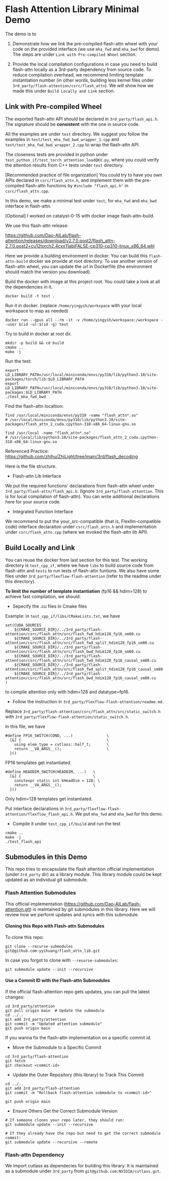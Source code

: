 # Flash Attention Library Minimal Demo

The demo is to 
1. Demonstrate how we link the pre-compiled flash-attn wheel with your code on the provided interface (we use `mha_fwd` and `mha_bwd` for demo). The steps are under `Link with Pre-compiled Wheel` section.

2. Provide the local compilation configurations in case you need to build flash-attn locally as a 3rd-party dependency from source code. To reduce compilation overhead, we recommend limiting template instantiation number (in other words, building less kernel files under `3rd_party/flash-attention/csrc/flash_attn`). We will show how we made this under `Build Locally and Link` section.

## Link with Pre-compiled Wheel

The exported flash-attn API should be declared in `3rd_party/flash_api.h`. The signature should be **consistent** with the one in source code. 

All the examples are under `test` directory. We suggest you follow the examples in `test/test_mha_fwd_bwd_wrapper_1.cpp` and `test/test_mha_fwd_bwd_wrapper_2.cpp` to wrap the flash-attn API.

The closeness tests are provided in python under `test_python_if/test_torch_attention_loadQKV.py`, where you could verify the attention results from C++ tests under `test` directory.

[Recommended practice of file organization]
You could try to have you own APIs declared in `csrc/flash_attn.h`, and implement them with the pre-compiled flash-attn functions by `#include "flash_api.h"` in `csrc/flash_attn.cpp`.

In this demo, we make a minimal test under `test`, for `mha_fwd` and `mha_bwd` interface in flash-attn.

[Optional] I worked on catalyst-0-15 with docker image flash-attn-build. 

We use this flash-attn release:

https://github.com/Dao-AILab/flash-attention/releases/download/v2.7.0.post2/flash_attn-2.7.0.post2+cu12torch2.4cxx11abiFALSE-cp310-cp310-linux_x86_64.whl 

Here we provide a building environment in docker. You can build this `flash-attn-build` docker we provide at root directory. To use another version of flash-attn wheel, you can update the url in Dockerfile (the environment should match the version you download).

Build the docker with image at this project root. You could take a look at all the dependencies in it.
```
docker build -t test .
```

Run it in docker. (replace `/home/yingyih/workspace` with your local workspace to map as needed)
```
docker run --gpus all --rm -it -v /home/yingyih/workspace:/workspace --user $(id -u):$(id -g) test
```

Try to build in docker at root dir.
```
mkdir -p build && cd build
cmake ..
make -j
```

Run the test:
```
export LD_LIBRARY_PATH=/usr/local/miniconda/envs/py310/lib/python3.10/site-packages/torch/lib:$LD_LIBRARY_PATH
export LD_LIBRARY_PATH=/usr/local/miniconda/envs/py310/lib/python3.10/site-packages:$LD_LIBRARY_PATH
./test_mha_fwd_bwd
```
Find the flash-attn localtion:
```
find /usr/local/miniconda/envs/py310 -name "flash_attn*.so"
# /usr/local/miniconda/envs/py310/lib/python3.10/site-packages/flash_attn_2_cuda.cpython-310-x86_64-linux-gnu.so

find /usr/local -name "flash_attn*.so"
# /usr/local/lib/python3.10/site-packages/flash_attn_2_cuda.cpython-310-x86_64-linux-gnu.so
```
Referenced Practice:  https://github.com/zhihu/ZhiLight/tree/main/3rd/flash_decoding

Here is the file structure.

- Flash-attn Lib Interface

We put the required functions' declarations from flash-attn wheel under `3rd_party/flash-attn/flash_api.h`. (Ignore `3rd_party/flash-attention`. This is for local compilation of flash-attn). You can write additional declarations here for your source code.

- Integrated Function Interface

We recommend to put the your_src-compatible (that is, Flexllm-compatible code) interface declaraiton under `csrc/flash_attn.h` and implementation under `csrc/flash_attn.cpp` (where we invoked the flash-attn lib API).



## Build Locally and Link
You can reuse the docker from last section for this test. The working directory is `test_cpp_if`, where we have `libs` to build source code from flash-attn and `tests` to run tests of flash-attn funtions. We also have some files under `3rd_party/flexflow-flash-attention` (refer to the readme under this directory).

**To limit the number of template instantiation** (fp16 && hdim=128) to achieve fast compilation, we should:

* Sepecify the .cu files in Cmake files 

Example: in `test_cpp_if/libs/CMakeLists.txt`, we have
```
set(CUDA_SOURCES
    ${CMAKE_SOURCE_DIR}/../3rd_party/flash-attention/csrc/flash_attn/src/flash_fwd_hdim128_fp16_sm80.cu
    ${CMAKE_SOURCE_DIR}/../3rd_party/flash-attention/csrc/flash_attn/src/flash_fwd_split_hdim128_fp16_sm80.cu
    ${CMAKE_SOURCE_DIR}/../3rd_party/flash-attention/csrc/flash_attn/src/flash_bwd_hdim128_fp16_sm80.cu
    ${CMAKE_SOURCE_DIR}/../3rd_party/flash-attention/csrc/flash_attn/src/flash_fwd_hdim128_fp16_causal_sm80.cu
    ${CMAKE_SOURCE_DIR}/../3rd_party/flash-attention/csrc/flash_attn/src/flash_fwd_split_hdim128_fp16_causal_sm80.cu
    ${CMAKE_SOURCE_DIR}/../3rd_party/flash-attention/csrc/flash_attn/src/flash_bwd_hdim128_fp16_causal_sm80.cu
)
```
to compile attention only with hdim=128 and datatype=fp16.

* Follow the instruction in `3rd_party/flexflow-flash-attention/readme.md`. 

Replace `3rd_party/flash-attention/csrc/flash_attn/src/static_switch.h` with `3rd_party/flexflow-flash-attention/static_switch.h`. 

In this file, we have
```
#define FP16_SWITCH(COND, ...)               \
  [&] {                                      \
    using elem_type = cutlass::half_t;       \
    return __VA_ARGS__();                    \
  }()
```
FP16 templates get instantiated.

```
#define HEADDIM_SWITCH(HEADDIM, ...)   \
  [&] {                                \
    constexpr static int kHeadDim = 128; \
    return __VA_ARGS__();              \
  }()
```
Only hdim=128 templates get instantiated.

Put interface declarations in `3rd_party/flexflow-flash-attention/flexflow_flash_api.h`. We put `mha_fwd` and `mha_bwd` for this demo.

* Compile it under `test_cpp_if/build` and run the test

```
cmake ..
make -j
./test_flash_api
```


## Submodules in this Demo

This repo tries to encapsulate the flash attention official implementation (under `3rd_party` dir) as a library module. This library module could be kept updated as an individual git submodule.

### Flash Attention Submodules
This official implementation (https://github.com/Dao-AILab/flash-attention.git) is maintained by git submodules in this library. Here we will review how we perform updates and syncs with this submodule.

#### Cloning this Repo with Flash-attn Submodules
To clone this repo:
```
git clone --recurse-submodules git@github.com:yyihuang/flash_attn_lib.git
```

In case you forgot to clone with `--resurse-submodules`:
```
git submodule update --init --recursive
```

#### Use a Commit ID with the Flash-attn Submodules
If the official flash-attention repo gets updates, you can pull the latest changes:
```
cd 3rd_party/attention
git pull origin main  # Update the submodule
cd ../..
git add 3rd_party/attention
git commit -m "Updated attention submodule"
git push origin main
```
If you wanna fix the flash-attn implementation on a specific commit id.
- Move the Submodule to a Specific Commit

```
cd 3rd_party/flash-attention
git fetch 
git checkout <commit-id>
```
- Update the Outer Repository (this library) to Track This Commit
```
cd ../..
git add 3rd_party/flash-attention
git commit -m "Rollback flash-attention submodule to <commit-id>"

git push origin main
```
- Ensure Others Get the Correct Submodule Version
```
# If someone clones your repo later, they should run:
git submodule update --init --recursive

# If they already have the repo but need to get the correct submodule commit:
git submodule update --recursive --remote
```

### Flash-attn Dependency
We import cutlass as dependecies for building this library. It is maintained as a submodule under  `3rd_party` from `git@github.com:NVIDIA/cutlass.git`.




